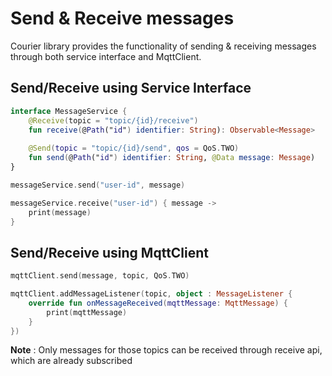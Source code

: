 # Send & Receive messages

Courier library provides the functionality of sending & receiving messages through both service interface and MqttClient.

## Send/Receive using Service Interface

~~~ kotlin
interface MessageService {
	@Receive(topic = "topic/{id}/receive")
	fun receive(@Path("id") identifier: String): Observable<Message>
	
	@Send(topic = "topic/{id}/send", qos = QoS.TWO)
	fun send(@Path("id") identifier: String, @Data message: Message)
}
~~~

~~~ kotlin
messageService.send("user-id", message)

messageService.receive("user-id") { message ->
    print(message)
}
~~~

## Send/Receive using MqttClient

~~~ kotlin
mqttClient.send(message, topic, QoS.TWO)

mqttClient.addMessageListener(topic, object : MessageListener {
    override fun onMessageReceived(mqttMessage: MqttMessage) {
        print(mqttMessage)
    }
})
~~~

**Note** : Only messages for those topics can be received through receive api, which are already subscribed